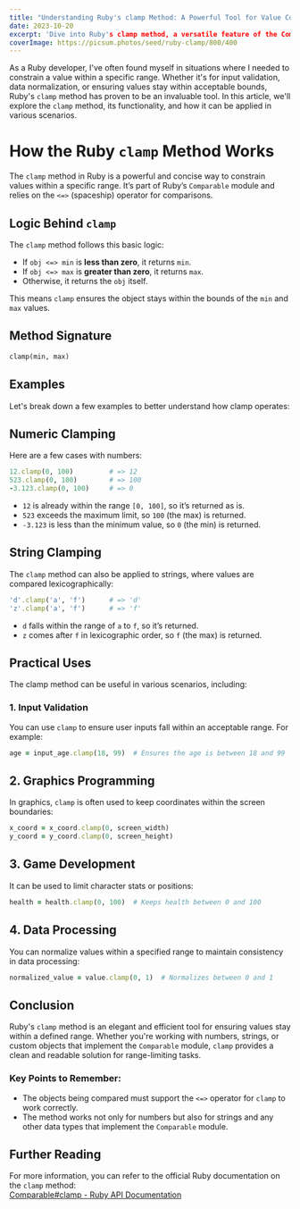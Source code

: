 ```yaml
---
title: "Understanding Ruby's clamp Method: A Powerful Tool for Value Constraints"
date: 2023-10-20
excerpt: 'Dive into Ruby's clamp method, a versatile feature of the Comparable module that allows for easy value constraints within specified ranges.'
coverImage: https://picsum.photos/seed/ruby-clamp/800/400
---
```


As a Ruby developer, I've often found myself in situations where I needed to constrain a value within a specific range. Whether it's for input validation, data normalization, or ensuring values stay within acceptable bounds, Ruby's `clamp` method has proven to be an invaluable tool. In this article, we'll explore the `clamp` method, its functionality, and how it can be applied in various scenarios.

# How the Ruby `clamp` Method Works

The `clamp` method in Ruby is a powerful and concise way to constrain values within a specific range. It’s part of Ruby’s `Comparable` module and relies on the `<=>` (spaceship) operator for comparisons.

## Logic Behind `clamp`

The `clamp` method follows this basic logic:

- If `obj <=> min` is **less than zero**, it returns `min`.
- If `obj <=> max` is **greater than zero**, it returns `max`.
- Otherwise, it returns the `obj` itself.

This means `clamp` ensures the object stays within the bounds of the `min` and `max` values.

## Method Signature

```ruby
clamp(min, max)
```
## Examples
Let's break down a few examples to better understand how clamp operates:

## Numeric Clamping
Here are a few cases with numbers:
```ruby
12.clamp(0, 100)         # => 12
523.clamp(0, 100)        # => 100
-3.123.clamp(0, 100)     # => 0
```
- `12` is already within the range `[0, 100]`, so it’s returned as is.
- `523` exceeds the maximum limit, so `100` (the max) is returned.
- `-3.123` is less than the minimum value, so `0` (the min) is returned.

## String Clamping
The `clamp` method can also be applied to strings, where values are compared lexicographically:
```ruby
'd'.clamp('a', 'f')      # => 'd'
'z'.clamp('a', 'f')      # => 'f'
```
- `d` falls within the range of `a` to `f`, so it’s returned.
- `z` comes after `f` in lexicographic order, so `f` (the max) is returned.
## Practical Uses
The clamp method can be useful in various scenarios, including:

### 1. Input Validation
You can use `clamp` to ensure user inputs fall within an acceptable range. For example:
```ruby
age = input_age.clamp(18, 99)  # Ensures the age is between 18 and 99
```

## 2. Graphics Programming

In graphics, `clamp` is often used to keep coordinates within the screen boundaries:

```ruby
x_coord = x_coord.clamp(0, screen_width)
y_coord = y_coord.clamp(0, screen_height)
```

## 3. Game Development

It can be used to limit character stats or positions:

```ruby
health = health.clamp(0, 100)  # Keeps health between 0 and 100
```
## 4. Data Processing
You can normalize values within a specified range to maintain consistency in data processing:
```ruby
normalized_value = value.clamp(0, 1)  # Normalizes between 0 and 1
```

## Conclusion

Ruby's `clamp` method is an elegant and efficient tool for ensuring values stay within a defined range. Whether you're working with numbers, strings, or custom objects that implement the `Comparable` module, `clamp` provides a clean and readable solution for range-limiting tasks.

### Key Points to Remember:
- The objects being compared must support the `<=>` operator for `clamp` to work correctly.
- The method works not only for numbers but also for strings and any other data types that implement the `Comparable` module.

## Further Reading

For more information, you can refer to the official Ruby documentation on the `clamp` method:  
[Comparable#clamp - Ruby API Documentation](https://apidock.com/ruby/Comparable/clamp)
